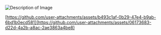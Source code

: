 
![Description of Image](https://drive.google.com/uc?export=view&id=161ShlktgEvI0bv10kY1JiQlSBZepbN9Z)

[https://github.com/user-attachments/assets/b493c1af-0b29-47e4-b9ab-6bd1b0ecd581](https://github.com/user-attachments/assets/06173683-d22d-4a2b-a8ac-2ae3863a4be8)

